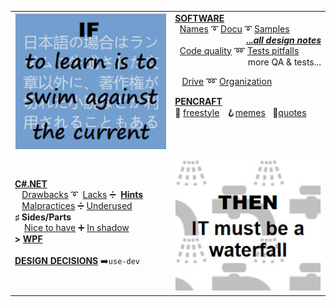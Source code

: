 <table>
 <tr valign="top">
    <td>
      <picture><img src="README+/_rsc/_img/memes/learn_is_swim.jpg" alt="If to learn is to swim against the current ..." /><picture>
    </td><td>
     <a href="README+/software/ArcDeco"><b>SOFTWARE</b></a><br/>
     &nbsp;&nbsp;<a href="README+/software/~design/names">Names</a>
     ➰
      <a href="README+/software/docu/">Docu</a>
     ➰
     <a href="README+/software/~design/samples">Samples</a><br/>
     <div dir="rtl"><a href="README+/software/~design/"><b><i>all design notes</i>...</b></a></div>
      &nbsp;&nbsp;<a href="README+/software/QA/README+/code-quality.md">Code quality</a> 
    ➿
     <a href="README+/software/QA/README+/tests-pitfalls.md">Tests pitfalls</a>
     <div dir="rtl">...more QA & tests</div>
     <p>&nbsp;&nbsp;
     <a href="README+/software/~design/drive">Drive</a>
     ➿
     <a href="README+/software/mngmnt">Organization</a>
     </p>
     <a href="README+/pencraft"><b>PENCRAFT</b></a><br/>
      🥱&nbsp;<a href="README+/pencraft/README+/opuses/freestyle/README.md">freestyle</a>
     &nbsp;
🪝<a href="README+/pencraft/README+/opuses/memes">memes</a>
           &nbsp;
🥨<a href="README+/pencraft/README+/opuses/quotes">quotes</a>
     </td>
</tr><tr></tr><tr><td>
<a href="README+/.net/"><b>C#.NET</b></a><br/>
&nbsp;&nbsp;&nbsp;<a href="README+/.net/README+/cs-drawbacks.md">Drawbacks</a>&nbsp;➰&nbsp;
<a href="README+/.net/README+/cs-lacks.md">Lacks</a>&nbsp;➗&nbsp;
  <a href="README+/.net/README+/cs-hints.md"><b>Hints</b></a>
 <br/>
&nbsp;&nbsp;&nbsp;<a href="README+/.net/README+/cs-malpractice.md">Malpractices</a>&nbsp;➗&nbsp;<a href="README+/.net/README+/cs-feat_underused.md">Underused</a>
 <br />
     <b>♯</b>&nbsp;<b>Sides/Parts</b>
   <br/>
&nbsp;&nbsp;&nbsp;&nbsp;<a href="README+/.net/README+/parts/cs-lacks-parts.md">Nice to have</a>&nbsp;➕&nbsp;<a href="README+/.net/README+/parts/cs-feat_shadow.md">In shadow</a><br/>
  <b>&gt;</b>&nbsp;<a href="README+/.net/README+/wpf"><b>WPF</b></a><br/>
      <br/>
     <b><a href="https://github.com/Kyriosity/use-dev/blob/main/README+/decisions">DESIGN DECISIONS</a></b>&nbsp;➡️<code>use-dev</code>
</td><td>
      <picture><img src="README+/_rsc/_img/memes/IT_is_waterfall.jpg" alt="... then IT must be a waterfall" /><picture>
     </td>
</table>
